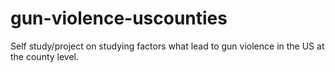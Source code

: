 # gun-violence-uscounties
Self study/project on studying factors what lead to gun violence in the US at the county level.
